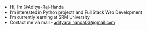 - Hi, I’m @Aditya-Raj-Handa
- I’m interested in Python projects and Full Stack Web Development
- I’m currently learning at SRM University
- Contact me via mail - adityaraj.handa03@gmail.com

<!---
Aditya-Raj-Handa/Aditya-Raj-Handa is a ✨ special ✨ repository because its `README.md` (this file) appears on your GitHub profile.
You can click the Preview link to take a look at your changes.
--->
